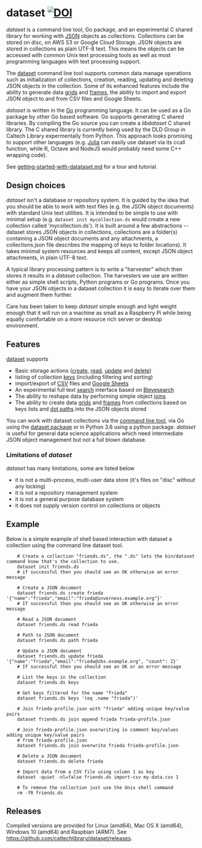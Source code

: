 
# dataset   [![DOI](https://data.caltech.edu/badge/79394591.svg)](https://data.caltech.edu/badge/latestdoi/79394591)

_dataset_ is a command line tool, Go package, and an experimental C shared 
library for working with [JSON](https://en.wikipedia.org/wiki/JSON) 
objects as collections. Collections can be stored on disc, on AWS S3 or 
Google Cloud Storage.  JSON objects are stored in collections as 
plain UTF-8 text. This means the objects can be accessed with common 
Unix text processing tools as well as most programming languages with 
text processing support. 

The [dataset](docs/dataset.html) command line tool supports common data 
manage operations such as initialization of collections, creation, 
reading, updating and deleting JSON objects in the collection. Some of 
its enhanced features include the ability to generate data 
[grids](docs/grid.html) and [frames](docs/frame.html), the ability to 
import and export JSON object to and from CSV files and Google Sheets.

_dataset_ is written in the [Go](https://golang.org) programming language.
It can be used as a Go package by other Go based software. Go supports
generating C shared libraries. By compiling the Go source you can
create a _libdataset_ C shared library. The C shared library is currently
being used by the DLD Group in Caltech Library expermentally from
Python.  This approach looks promising to support other languages 
(e.g. [Julia](https://julialang.org/) can easily use dataset via its 
ccall function, while R, Octave and NodeJS would probably need some 
C++ wrapping code).


See [getting-started-with-datataset.md](how-to/getting-started-with-dataset.html) for a tour and tutorial.

## Design choices

_dataset_ isn't a database or repository system. It is guided by
the idea that you should be able to work with text files (e.g. the JSON 
object documents) with standard Unix text utilities.  It is intended 
to be simple to use with minimal setup (e.g. 
`dataset init mycollection.ds` would create a new collection called 
'mycollection.ds').  It is built around a few abstractions --
dataset stores JSON objects in collections, collections are a folder(s) 
containing a JSON object documents and any attachments, a 
collections.json file describes the mapping of keys to folder locations).
It takes minimal system resources and keeps all content, 
except JSON object attachments, in plain UTF-8 text.

A typical library processing pattern is to write a "harvester" 
which then stores it results in a _dataset_ collection. The harvesters
we use are written either as simple shell scripts, Python programs or
Go programs. Once you have your JSON objects in a dataset collection
it is easy to iterate over them and augment them further.

Care has been taken to keep _dataset_ simple enough and light weight 
enough that it will run on a machine as small as a Raspberry Pi while 
being equally comfortable on a more resource rich server or desktop 
environment.


## Features

[dataset](docs/dataset) supports 

- Basic storage actions ([create](docs/create.html), [read](docs/read.html), [update](docs/update.html) and [delete](docs/delete.html))
- listing of collection [keys](docs/keys.html) (including filtering and sorting)
- import/export  of [CSV](how-to/working-with-csv.html) files and [Google Sheets](how-to/working-with-gsheets.html)
- An experimental full text [search](how-to/indexing-and-search.html) interface based on [Blevesearch](https://blevesearch.com)
- The ability to reshape data by performing simple object [joins](docs/join.html)
- The ability to create data [grids](docs/grid.html) and [frames](docs/frame.html) from collections based 
  on keys lists and [dot paths](docs/dotpath.html) into the JSON objects stored

You can work with dataset collections via the 
[command line tool](docs/dataset.html), via Go using the 
[dataset package](https://godoc.org/github.com/caltechlibrary/dataset) 
or in Python 3.6 using a python package.  _dataset_ is useful for general 
data science applications which need intermediate JSON object management 
but not a full blown database.


### Limitations of _dataset_

_dataset_ has many limitations, some are listed below

- it is not a multi-process, multi-user data store (it's files on "disc" without any locking)
- it is not a repository management system
- it is not a general purpose database system
- it does not supply version control on collections or objects


## Example

Below is a simple example of shell based interaction with dataset 
a collection using the command line dataset tool.

```shell
    # Create a collection "friends.ds", the ".ds" lets the bin/dataset command know that's the collection to use. 
    dataset init friends.ds
    # if successful then you should see an OK otherwise an error message

    # Create a JSON document 
    dataset friends.ds create frieda '{"name":"frieda","email":"frieda@inverness.example.org"}'
    # If successful then you should see an OK otherwise an error message

    # Read a JSON document
    dataset friends.ds read frieda
    
    # Path to JSON document
    dataset friends.ds path frieda

    # Update a JSON document
    dataset friends.ds update frieda '{"name":"frieda","email":"frieda@zbs.example.org", "count": 2}'
    # If successful then you should see an OK or an error message

    # List the keys in the collection
    dataset friends.ds keys

    # Get keys filtered for the name "frieda"
    dataset friends.ds keys '(eq .name "frieda")'

    # Join frieda-profile.json with "frieda" adding unique key/value pairs
    dataset friends.ds join append frieda frieda-profile.json

    # Join frieda-profile.json overwriting in commont key/values adding unique key/value pairs
    # from frieda-profile.json
    dataset friends.ds join overwrite frieda frieda-profile.json

    # Delete a JSON document
    dataset friends.ds delete frieda

    # Import data from a CSV file using column 1 as key
    dataset -quiet -nl=false friends.ds import-csv my-data.csv 1

    # To remove the collection just use the Unix shell command
    rm -fR friends.ds
```

## Releases

Compiled versions are provided for Linux (amd64), Mac OS X (amd64), 
Windows 10 (amd64) and Raspbian (ARM7). 
See https://github.com/caltechlibrary/dataset/releases.

